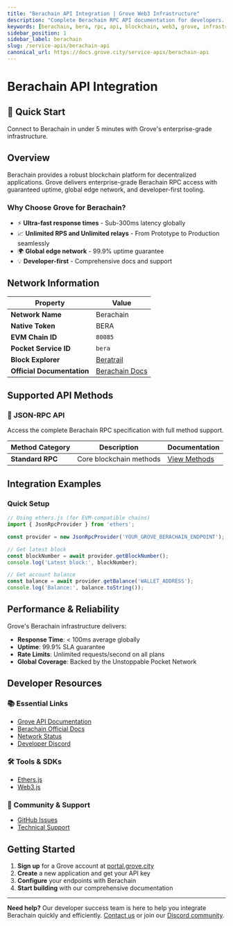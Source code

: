 ```yaml
---
title: "Berachain API Integration | Grove Web3 Infrastructure"
description: "Complete Berachain RPC API documentation for developers. Fast, reliable Berachain blockchain access with Grove's enterprise infrastructure. Get started in minutes."
keywords: [berachain, bera, rpc, api, blockchain, web3, grove, infrastructure, developers, integration]
sidebar_position: 1
sidebar_label: berachain
slug: /service-apis/berachain-api
canonical_url: https://docs.grove.city/service-apis/berachain-api
---
```


# Berachain API Integration

<div style={{background: "linear-gradient(135deg, #f4a261 0%, #2a9d8f 100%)", color: "white", padding: "1.5rem", borderRadius: "8px", margin: "1rem 0"}}>
  <h2 style={{color: "white", marginTop: 0}}>🚀 Quick Start</h2>
  <p style={{marginBottom: 0, fontSize: "1.1rem"}}>Connect to Berachain in under 5 minutes with Grove's enterprise-grade infrastructure.</p>
</div>

## Overview

Berachain provides a robust blockchain platform for decentralized applications. Grove delivers enterprise-grade Berachain RPC access with guaranteed uptime, global edge network, and developer-first tooling.

### Why Choose Grove for Berachain?

- ⚡ **Ultra-fast response times** - Sub-300ms latency globally
- 📈 **Unlimited RPS and Unlimited relays** - From Prototype to Production seamlessly
- 🌍 **Global edge network** - 99.9% uptime guarantee
- 💡 **Developer-first** - Comprehensive docs and support

## Network Information

| Property | Value |
|----------|-------|
| **Network Name** | Berachain |
| **Native Token** | BERA |
| **EVM Chain ID** | `80085` |
| **Pocket Service ID** | `bera` |
| **Block Explorer** | [Beratrail](https://beratrail.io) |
| **Official Documentation** | [Berachain Docs](https://docs.berachain.com/) |

## Supported API Methods

### 🔌 JSON-RPC API
Access the complete Berachain RPC specification with full method support.

| Method Category | Description | Documentation |
|-----------------|-------------|---------------|
| **Standard RPC** | Core blockchain methods | [View Methods](../grove-api/api-definition/definition#json-rpc-supported-methods) |

## Integration Examples

### Quick Setup

```javascript
// Using ethers.js (for EVM-compatible chains)
import { JsonRpcProvider } from 'ethers';

const provider = new JsonRpcProvider('YOUR_GROVE_BERACHAIN_ENDPOINT');

// Get latest block
const blockNumber = await provider.getBlockNumber();
console.log('Latest block:', blockNumber);

// Get account balance
const balance = await provider.getBalance('WALLET_ADDRESS');
console.log('Balance:', balance.toString());
```

## Performance & Reliability

Grove's Berachain infrastructure delivers:

- **Response Time**: < 100ms average globally
- **Uptime**: 99.9% SLA guarantee  
- **Rate Limits**: Unlimited requests/second on all plans
- **Global Coverage**: Backed by the Unstoppable Pocket Network

## Developer Resources

### 📚 Essential Links
- [Grove API Documentation](../grove-api/overview/grove-api)
- [Berachain Official Docs](https://docs.berachain.com/)
- [Network Status](https://status.grove.city)
- [Developer Discord](https://discord.gg/build-with-grove)

### 🛠️ Tools & SDKs
- [Ethers.js](https://docs.ethers.io/)
- [Web3.js](https://web3js.readthedocs.io/)

### 💬 Community & Support
- [GitHub Issues](https://github.com/buildwithgrove/path)  
- [Technical Support](https://discord.com/channels/824324475256438814/1150805396085293106)

## Getting Started

1. **Sign up** for a Grove account at [portal.grove.city](https://portal.grove.city)
2. **Create** a new application and get your API key
3. **Configure** your endpoints with Berachain
4. **Start building** with our comprehensive documentation

---

<div style={{background: "#f8f9fa", padding: "1rem", borderLeft: "4px solid #007bff", margin: "1rem 0"}}>
  <strong>Need help?</strong> Our developer success team is here to help you integrate Berachain quickly and efficiently. <a href="mailto:portal@grove.city">Contact us</a> or join our <a href="https://discord.gg/build-with-grove">Discord community</a>.
</div>

